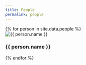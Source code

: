 ```yaml
---
title: People
permalink: people
---
```


<div class="card-columns">
{% for person in site.data.people %}
<div class="card">
<img class="card-img-top" src="{{ site.baseurl }}/assets/imgs/people/{{ person.img.src }}" alt="{{ person.name }}">
<div class="card-body">
<h3 class="card-title">{{ person.name }}</h3>
</div>
</div>
{% endfor %}
</div>
